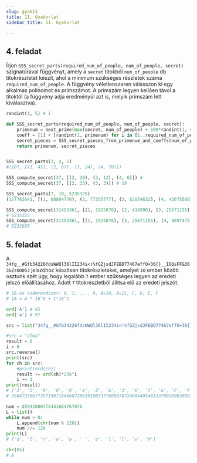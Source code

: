 ```yaml
---
slug: gyak11
title: 11. Gyakorlat
sidebar_title: 11. Gyakorlat

---
```


## 4. feladat

Írjon `SSS_secret_parts(required_num_of_people, num_of_people, secret)` szignatúrával függvényt, amely a `secret` titokból `num_of_people` db titokrészletet készít, ahol a minimum szükséges részletek száma `required_num_of_people`. A függvény véletlenszeren válasszon ki egy alkalmas polinomot és prímszámot. A prímszám legyen kellően távol a titoktól (a függvény adja eredményül azt is, melyik prímszám lett kiválasztva).

```py
randint(1, 5) # 1
```
```py
def SSS_secret_parts(required_num_of_people, num_of_people, secret):
    primenum = next_prime(max(secret, num_of_people) + 100*randint(1, secret))
    coeff = [1] + [randint(1, primenum) for i in [1..required_num_of_people-2]]
    secret_pieces = SSS_secret_pieces_from_primenum_and_coeffs(num_of_people, secret, primenum, coeff)
    return primenum, secret_pieces


SSS_secret_parts(3, 4, 5)
#(107, [(1, 45), (2, 87), (3, 24), (4, 70)])
```
```py
SSS_compute_secret(37, [(2, 20), (3, 12), (4, 6)]) #
SSS_compute_secret(37, [(2, 33), (3, 3)]) # 19
```
```py
SSS_secret_parts(7, 10, 5235325)
(127763641, [(1, 88804770), (2, 77355777), (3, 62854632), (4, 42675506), (5, 39798294), (6, 95243533), (7, 4980758), (8, 78946706), (9, 111373266), (10, 12043482)])
```

```py
SSS_compute_secret(31453361, [(1, 1925876), (2, 416898), (3, 25671155), (4, 8697475), (5, 29953391), (6, 28041365), (7, 11659508)])
# 5235325
SSS_compute_secret(31453361, [(1, 1925876), (3, 25671155), (4, 8697475), (5, 29953391), (6, 28041365), (7, 11659508)])
# 5232805
```

## 5. feladat

A `34fg__#Gfb34226fdsWWQl36lII234i<!%fGZjsdJFEBD77467effO+36{}__IOQsFF&363&ZzOO053` jelszóhoz készítsen titokrészleteket, amelyet `10` ember között osztunk szét úgy, hogy legalább `7` ember szükséges legyen az eredeti jelszó előállításához. Adott `7` titokrészletből állítsa elő az eredeti jelszót.
```py
# 16-os számrendszer: 0, 1, ..., 9, A=10, B=11, C, D, E, F
# 1A = A * 16^0 + 1*16^1

ord('A') # 65
ord('a') # 97
```

```py
src = list("34fg__#Gfb34226fdsWWQl36lII234i<!%fGZjsdJFEBD77467effO+36{}__IOQsFF&363&ZzOO053")

#src = "alma"
result = 0
i = 0
src.reverse()
print(src)
for ch in src:
    #print(ord(ch))
    result += ord(ch)*256^i
    i += 1
print(result)
# ['3', '5', '0', 'O', 'O', 'z', 'Z', '&', '3', '6', '3', '&', 'F', 'F', 's', 'Q', 'O', 'I', '_', '_', '}', '{', '6', '3', '+', 'O', 'f', 'f', 'e', '7', '6', '4', '7', '7', 'D', 'B', 'E', 'F', 'J', 'd', 's', 'j', 'Z', 'G', 'f', '%', '!', '<', 'i', '4', '3', '2', 'I', 'I', 'l', '6', '3', 'l', 'Q', 'W', 'W', 's', 'd', 'f', '6', '2', '2', '4', '3', 'b', 'f', 'G', '#', '_', '_', 'g', 'f', '4', '3'] 
# 3564733067735719071646687286191003377609878724686405481337882898389016373456046506323076878927861827176786281900611822489011829592155079319045973686683531183534466558164788076421842157450547
```

```py
num = 85942000775441864767076
L = list()
while num > 0:
    L.append(chr(num % 128))
    num //= 128
print(L)
# ['d', 'l', 'r', 'o', 'w', ' ', 'o', 'l', 'l', 'e', 'H'] 
```

```py
chr(65)
# A 
```

<!--stackedit_data:
eyJoaXN0b3J5IjpbMTMxNTAzMTU1M119
-->